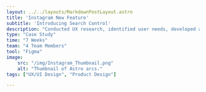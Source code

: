 ```yaml
---
layout: ../../layouts/MarkdownPostLayout.astro
title: 'Instagram New Feature'
subtitle: 'Introducing Search Control'
description: "Conducted UX research, identified user needs, developed a new feature for search and content personalization. Seamlessly integrated with current UI design, based on insights from user interviews, surveys, and usability testing."
type: "Case Study"
time: "7 Weeks"
team: "4 Team Members"
tool: "Figma"
image:
    src: "/img/Instagram_Thumbnail.png"
    alt: "Thumbnail of Astro arcs."
tags: ["UX/UI Design", "Product Design"]

---
```



